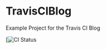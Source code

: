 # TravisCIBlog
Example Project for the Travis CI Blog

[![CI Status](https://travis-ci.org/jgsamudio/TravisCIBlog.svg?branch=master)
